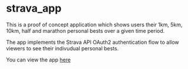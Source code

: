 # strava_app

This is a proof of concept application which shows users their 1km, 5km, 10km, half and marathon personal bests over a given time period.

The app implements the Strava API OAuth2 authentication flow to allow viewers to see their indivudual personal bests.

You can view the app [here](https://stravaapp-5jhpgdn9kfmhmkdy5d5yrs.streamlit.app/?state=&code=fb3450f097f27760abcd79db1c7d9dc63f17e1e6&scope=read,activity:read_all)